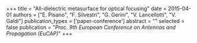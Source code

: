 +++
title = "All-dielectric metasurface for optical focusing"
date = 2015-04-01
authors = ["E. Pisano", "F. Silvestri", "G. Gerini", "V. Lancellotti", "V. Galdi"]
publication_types = ['paper-conference']
abstract = ""
selected = false
publication = "*Proc. 9th European Conference on Antennas and Propagation (EuCAP)*"
+++

